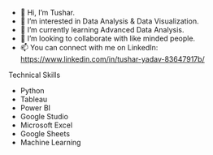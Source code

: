 - 👋 Hi, I’m Tushar.
- 👀 I’m interested in Data Analysis & Data Visualization.
- 🌱 I’m currently learning Advanced Data Analysis.
- 💞️ I’m looking to collaborate with like minded people.
- 📫 You can connect with me on LinkedIn: https://www.linkedin.com/in/tushar-yadav-83647917b/

Technical Skills

- Python
- Tableau
- Power BI
- Google Studio
- Microsoft Excel
- Google Sheets
- Machine Learning
<!---
yadavtusharr/yadavtusharr is a ✨ special ✨ repository because its `README.md` (this file) appears on your GitHub profile.
You can click the Preview link to take a look at your changes.
--->
